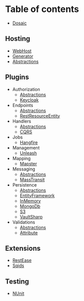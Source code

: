 # Table of contents

* [Dosaic](README.md)

## Hosting

* [WebHost](Hosting/WebHost/README.md)
* [Generator](Hosting/Generator/README.md)
* [Abstractions](Hosting/Abstractions/README.md)

## Plugins

* Authorization
    * [Abstractions](Plugins/Authorization/Abstractions/README.md)
    * [Keycloak](Plugins/Authorization/Keycloak/README.md)
* Endpoints
    * [Abstractions](Plugins/Endpoints/Abstractions/README.md)
    * [RestResourceEntity](Plugins/Endpoints/RestResourceEntity/README.md)
* Handlers
    * [Abstractions](Plugins/Handlers/Abstractions/Cqrs/README.md)
    * [CQRS](Plugins/Handlers/Cqrs/README.md)
* Jobs
    * [Hangfire](Plugins/Jobs/Hangfire/README.md)
* Management
    * [Unleash](Plugins/Management/Unleash/README.md)
* Mapping
  * [Mapster](Plugins/Mapping/Mapster/README.md)
* Messaging
  * [Abstractions](Plugins/Messaging/Abstractions/README.md)
  * [MassTransit](Plugins/Messaging/MassTransit/README.md)
* Persistence
    * [Abstractions](Plugins/Persistence/Abstractions/README.md)
    * [EntityFramework](Plugins/Persistence/EntityFramework/README.md)
    * [InMemory](Plugins/Persistence/InMemory/README.md)
    * [MongoDb](Plugins/Persistence/MongoDb/README.md)
    * [S3](Plugins/Persistence/S3/README.md)
    * [VaultSharp](Plugins/Persistence/VaultSharp/README.md)
* Validations
  * [Abstractions](Plugins/Validations/Abstractions/README.md)
  * [Attribute](Plugins/Validations/Attribute/README.md)

## Extensions
* [RestEase](Extensions/RestEase/README.md)
* [Sqids](Extensions/Sqids/README.md)

## Testing

* [NUnit](Testing/NUnit/README.md)
